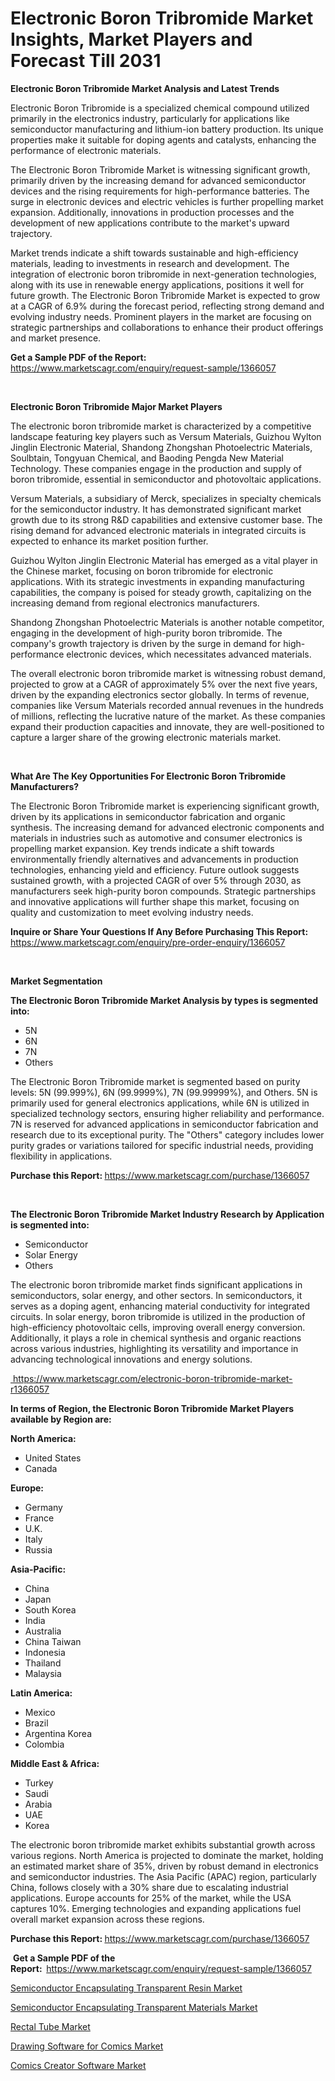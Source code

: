 <p><h1>Electronic Boron Tribromide Market Insights, Market Players and Forecast Till 2031</h1></p><p><strong>Electronic Boron Tribromide Market Analysis and Latest Trends</strong></p>
<p><p>Electronic Boron Tribromide is a specialized chemical compound utilized primarily in the electronics industry, particularly for applications like semiconductor manufacturing and lithium-ion battery production. Its unique properties make it suitable for doping agents and catalysts, enhancing the performance of electronic materials.</p><p>The Electronic Boron Tribromide Market is witnessing significant growth, primarily driven by the increasing demand for advanced semiconductor devices and the rising requirements for high-performance batteries. The surge in electronic devices and electric vehicles is further propelling market expansion. Additionally, innovations in production processes and the development of new applications contribute to the market's upward trajectory. </p><p>Market trends indicate a shift towards sustainable and high-efficiency materials, leading to investments in research and development. The integration of electronic boron tribromide in next-generation technologies, along with its use in renewable energy applications, positions it well for future growth. The Electronic Boron Tribromide Market is expected to grow at a CAGR of 6.9% during the forecast period, reflecting strong demand and evolving industry needs. Prominent players in the market are focusing on strategic partnerships and collaborations to enhance their product offerings and market presence.</p></p>
<p><strong>Get a Sample PDF of the Report:&nbsp;</strong> <a href="https://www.marketscagr.com/enquiry/request-sample/1366057?utm_campaign=1848&utm_medium=2&utm_source=Github&utm_content=ia&utm_term=06122024&utm_id=electronic-boron-tribromide">https://www.marketscagr.com/enquiry/request-sample/1366057</a></p>
<p>&nbsp;</p>
<p><strong>Electronic Boron Tribromide Major Market Players</strong></p>
<p><p>The electronic boron tribromide market is characterized by a competitive landscape featuring key players such as Versum Materials, Guizhou Wylton Jinglin Electronic Material, Shandong Zhongshan Photoelectric Materials, Soulbtain, Tongyuan Chemical, and Baoding Pengda New Material Technology. These companies engage in the production and supply of boron tribromide, essential in semiconductor and photovoltaic applications.</p><p>Versum Materials, a subsidiary of Merck, specializes in specialty chemicals for the semiconductor industry. It has demonstrated significant market growth due to its strong R&D capabilities and extensive customer base. The rising demand for advanced electronic materials in integrated circuits is expected to enhance its market position further.</p><p>Guizhou Wylton Jinglin Electronic Material has emerged as a vital player in the Chinese market, focusing on boron tribromide for electronic applications. With its strategic investments in expanding manufacturing capabilities, the company is poised for steady growth, capitalizing on the increasing demand from regional electronics manufacturers.</p><p>Shandong Zhongshan Photoelectric Materials is another notable competitor, engaging in the development of high-purity boron tribromide. The company's growth trajectory is driven by the surge in demand for high-performance electronic devices, which necessitates advanced materials.</p><p>The overall electronic boron tribromide market is witnessing robust demand, projected to grow at a CAGR of approximately 5% over the next five years, driven by the expanding electronics sector globally. In terms of revenue, companies like Versum Materials recorded annual revenues in the hundreds of millions, reflecting the lucrative nature of the market. As these companies expand their production capacities and innovate, they are well-positioned to capture a larger share of the growing electronic materials market.</p></p>
<p>&nbsp;</p>
<p><strong>What Are The Key Opportunities For Electronic Boron Tribromide Manufacturers?</strong></p>
<p><p>The Electronic Boron Tribromide market is experiencing significant growth, driven by its applications in semiconductor fabrication and organic synthesis. The increasing demand for advanced electronic components and materials in industries such as automotive and consumer electronics is propelling market expansion. Key trends indicate a shift towards environmentally friendly alternatives and advancements in production technologies, enhancing yield and efficiency. Future outlook suggests sustained growth, with a projected CAGR of over 5% through 2030, as manufacturers seek high-purity boron compounds. Strategic partnerships and innovative applications will further shape this market, focusing on quality and customization to meet evolving industry needs.</p></p>
<p><strong>Inquire or Share Your Questions If Any Before Purchasing This Report:</strong> <a href="https://www.marketscagr.com/enquiry/pre-order-enquiry/1366057?utm_campaign=1848&utm_medium=2&utm_source=Github&utm_content=ia&utm_term=06122024&utm_id=electronic-boron-tribromide">https://www.marketscagr.com/enquiry/pre-order-enquiry/1366057</a></p>
<p>&nbsp;</p>
<p><strong>Market Segmentation</strong></p>
<p><strong>The Electronic Boron Tribromide Market Analysis by types is segmented into:</strong></p>
<p><ul><li>5N</li><li>6N</li><li>7N</li><li>Others</li></ul></p>
<p><p>The Electronic Boron Tribromide market is segmented based on purity levels: 5N (99.999%), 6N (99.9999%), 7N (99.99999%), and Others. 5N is primarily used for general electronics applications, while 6N is utilized in specialized technology sectors, ensuring higher reliability and performance. 7N is reserved for advanced applications in semiconductor fabrication and research due to its exceptional purity. The "Others" category includes lower purity grades or variations tailored for specific industrial needs, providing flexibility in applications.</p></p>
<p><strong>Purchase this Report:&nbsp;</strong><a href="https://www.marketscagr.com/purchase/1366057?utm_campaign=1848&utm_medium=2&utm_source=Github&utm_content=ia&utm_term=06122024&utm_id=electronic-boron-tribromide">https://www.marketscagr.com/purchase/1366057</a></p>
<p>&nbsp;</p>
<p><strong>The Electronic Boron Tribromide Market Industry Research by Application is segmented into:</strong></p>
<p><ul><li>Semiconductor</li><li>Solar Energy</li><li>Others</li></ul></p>
<p><p>The electronic boron tribromide market finds significant applications in semiconductors, solar energy, and other sectors. In semiconductors, it serves as a doping agent, enhancing material conductivity for integrated circuits. In solar energy, boron tribromide is utilized in the production of high-efficiency photovoltaic cells, improving overall energy conversion. Additionally, it plays a role in chemical synthesis and organic reactions across various industries, highlighting its versatility and importance in advancing technological innovations and energy solutions.</p></p>
<p><a href="https://www.marketscagr.com/electronic-boron-tribromide-market-r1366057?utm_campaign=1848&utm_medium=2&utm_source=Github&utm_content=ia&utm_term=06122024&utm_id=electronic-boron-tribromide">&nbsp;https://www.marketscagr.com/electronic-boron-tribromide-market-r1366057</a></p>
<p><strong>In terms of Region, the Electronic Boron Tribromide Market Players available by Region are:</strong></p>
<p>
    <p> <strong> North America: </strong>
        <ul>
            <li>United States</li>
            <li>Canada</li>
        </ul>
        </p> 
    <p> <strong> Europe: </strong>
        <ul>
            <li>Germany</li>
            <li>France</li>
            <li>U.K.</li>
            <li>Italy</li>
            <li>Russia</li>
        </ul>
        </p> 
    <p> <strong> Asia-Pacific: </strong>
        <ul>
            <li>China</li>
            <li>Japan</li>
            <li>South Korea</li>
            <li>India</li>
            <li>Australia</li>
            <li>China Taiwan</li>
            <li>Indonesia</li>
            <li>Thailand</li>
            <li>Malaysia</li>
        </ul>
        </p> 
    <p> <strong> Latin America: </strong>
        <ul>
            <li>Mexico</li>
            <li>Brazil</li>
            <li>Argentina Korea</li>
            <li>Colombia</li>
        </ul>
        </p> 
    <p> <strong> Middle East & Africa: </strong>
        <ul>
            <li>Turkey</li>
            <li>Saudi</li>
            <li>Arabia</li>
            <li>UAE</li>
            <li>Korea</li>
        </ul>
    </p>
    </p>
<p><p>The electronic boron tribromide market exhibits substantial growth across various regions. North America is projected to dominate the market, holding an estimated market share of 35%, driven by robust demand in electronics and semiconductor industries. The Asia Pacific (APAC) region, particularly China, follows closely with a 30% share due to escalating industrial applications. Europe accounts for 25% of the market, while the USA captures 10%. Emerging technologies and expanding applications fuel overall market expansion across these regions.</p></p>
<p><strong>Purchase this Report: </strong><a href="https://www.marketscagr.com/purchase/1366057?utm_campaign=1848&utm_medium=2&utm_source=Github&utm_content=ia&utm_term=06122024&utm_id=electronic-boron-tribromide">https://www.marketscagr.com/purchase/1366057</a></p>
<p>&nbsp;<strong>Get a Sample PDF of the Report:&nbsp;&nbsp;</strong><a href="https://www.marketscagr.com/enquiry/request-sample/1366057?utm_campaign=1848&utm_medium=2&utm_source=Github&utm_content=ia&utm_term=06122024&utm_id=electronic-boron-tribromide">https://www.marketscagr.com/enquiry/request-sample/1366057</a></p>
<p><strong></strong></p>
<p><p><a href="https://issuu.com/reportprime-2/docs/semiconductor-encapsulating-transparent-resin-mark?utm_campaign=1848&utm_medium=2&utm_source=Github&utm_content=ia&utm_term=06122024&utm_id=electronic-boron-tribromide">Semiconductor Encapsulating Transparent Resin Market</a></p><p><a href="https://issuu.com/reportprime-2/docs/semiconductor-encapsulating-transparent-materials-?utm_campaign=1848&utm_medium=2&utm_source=Github&utm_content=ia&utm_term=06122024&utm_id=electronic-boron-tribromide">Semiconductor Encapsulating Transparent Materials Market</a></p><p><a href="https://www.linkedin.com/pulse/evaluating-rectal-tube-market-current-trends-future-growth-prospects-rvvwf?utm_campaign=1848&utm_medium=2&utm_source=Github&utm_content=ia&utm_term=06122024&utm_id=electronic-boron-tribromide">Rectal Tube Market</a></p><p><a href="https://www.linkedin.com/pulse/exploring-drawing-software-comics-market-projected-growth-asp-y8mhf?utm_campaign=1848&utm_medium=2&utm_source=Github&utm_content=ia&utm_term=06122024&utm_id=electronic-boron-tribromide">Drawing Software for Comics Market</a></p><p><a href="https://www.linkedin.com/pulse/future-growth-trends-comics-creator-software-market-forecasted-oszzf?utm_campaign=1848&utm_medium=2&utm_source=Github&utm_content=ia&utm_term=06122024&utm_id=electronic-boron-tribromide">Comics Creator Software Market</a></p></p>